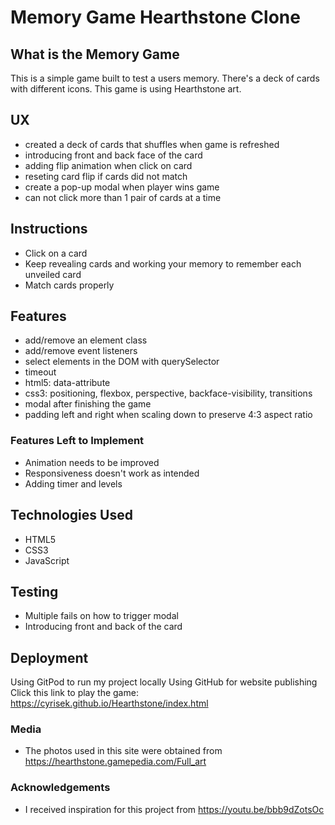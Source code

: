 # Memory Game Hearthstone Clone

## What is the Memory Game
This is a simple game built to test a users memory. There's a deck of cards with different icons. This game is using Hearthstone art. 

## UX
* created a deck of cards that shuffles when game is refreshed
* introducing front and back face of the card
* adding flip animation when click on card
* reseting card flip if cards did not match
* create a pop-up modal when player wins game
* can not click more than 1 pair of cards at a time

## Instructions
* Click on a card
* Keep revealing cards and working your memory to remember each unveiled card
* Match cards properly

## Features
* add/remove an element class
* add/remove event listeners
* select elements in the DOM with querySelector
* timeout
* html5: data-attribute
* css3: positioning, flexbox, perspective, backface-visibility, transitions
* modal after finishing the game
* padding left and right when scaling down to preserve 4:3 aspect ratio

### Features Left to Implement
* Animation needs to be improved
* Responsiveness doesn't work as intended
* Adding timer and levels

## Technologies Used
* HTML5
* CSS3
* JavaScript

## Testing
* Multiple fails on how to trigger modal
* Introducing front and back of the card

## Deployment
Using GitPod to run my project locally
Using GitHub for website publishing
Click this link to play the game: https://cyrisek.github.io/Hearthstone/index.html






### Media
- The photos used in this site were obtained from https://hearthstone.gamepedia.com/Full_art

### Acknowledgements

- I received inspiration for this project from https://youtu.be/bbb9dZotsOc
